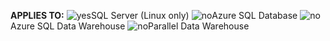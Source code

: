 <Token>**APPLIES TO:** ![yes](media/yes.png)SQL Server (Linux only) ![no](media/no.png)Azure SQL Database ![no](media/no.png)Azure SQL Data Warehouse ![no](media/no.png)Parallel Data Warehouse </Token>